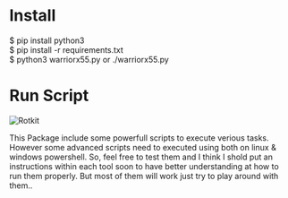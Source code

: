 # Install
$ pip install python3 \
$ pip install -r requirements.txt \
$ python3 warriorx55.py or ./warriorx55.py 

# Run Script
![Rotkit](https://github.com/user-attachments/assets/4bb70869-2629-48f1-899b-d94763ed4bb5)

This Package include some powerfull scripts to execute verious tasks. However some advanced scripts need to executed using both on linux & windows powershell.
So, feel free to test them and I think I shold put an instructions within each tool soon to have better understanding at how to run them properly. 
But most of them will work just try to play around with them..
